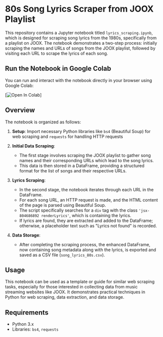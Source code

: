 # 80s Song Lyrics Scraper from JOOX Playlist

This repository contains a Jupyter notebook titled `lyrics_scraping.ipynb`, which is designed for scraping song lyrics from the 1980s, specifically from a playlist on JOOX. The notebook demonstrates a two-step process: initially scraping the names and URLs of songs from the JOOX playlist, followed by visiting each URL to scrape the lyrics of each song.

## Run the Notebook in Google Colab

You can run and interact with the notebook directly in your browser using Google Colab:

[![Open In Colab](https://[colab.research.google.com/assets/colab-badge.svg](https://colab.research.google.com/drive/1HhWS6zsM7lgsA6b8k4cXAz-nptoVin9R))]

## Overview

The notebook is organized as follows:

1. **Setup**: Import necessary Python libraries like `bs4` (Beautiful Soup) for web scraping and `requests` for handling HTTP requests

2. **Initial Data Scraping**: 
   - The first stage involves scraping the JOOX playlist to gather song names and their corresponding URLs which lead to the song lyrics.
   - This data is then stored in a DataFrame, providing a structured format for the list of songs and their respective URLs.

3. **Lyrics Scraping**:
   - In the second stage, the notebook iterates through each URL in the DataFrame.
   - For each song URL, an HTTP request is made, and the HTML content of the page is parsed using Beautiful Soup.
   - The script specifically searches for a `div` tag with the class `'jsx-804686892 renderLyrics'`, which is containing the lyrics.
   - If lyrics are found, they are extracted and added to the DataFrame; otherwise, a placeholder text such as "Lyrics not found" is recorded.

4. **Data Storage**:
   - After completing the scraping process, the enhanced DataFrame, now containing song metadata along with the lyrics, is exported and saved as a CSV file (`song_lyrics_80s.csv`).

## Usage

This notebook can be used as a template or guide for similar web scraping tasks, especially for those interested in collecting data from music streaming websites like JOOX. It demonstrates practical techniques in Python for web scraping, data extraction, and data storage.

## Requirements

- Python 3.x
- Libraries: `bs4`, `requests`
